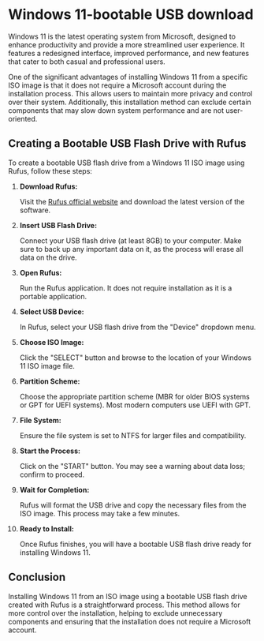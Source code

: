 # Windows 11-bootable USB download
Windows 11 is the latest operating system from Microsoft, designed to enhance productivity and provide a more streamlined user experience. It features a redesigned interface, improved performance, and new features that cater to both casual and professional users.
<p>
One of the significant advantages of installing Windows 11 from a specific ISO image is that it does not require a Microsoft account during the installation process. This allows users to maintain more privacy and control over their system. Additionally, this installation method can exclude certain components that may slow down system performance and are not user-oriented.
</p>

<h2>Creating a Bootable USB Flash Drive with Rufus</h2>
<p>To create a bootable USB flash drive from a Windows 11 ISO image using Rufus, follow these steps:</p>

<ol>
<li>
<strong>Download Rufus:</strong>
<p>Visit the <a href="https://rufus.ie/">Rufus official website</a> and download the latest version of the software.</p>
</li>
<li>
<strong>Insert USB Flash Drive:</strong>
<p>Connect your USB flash drive (at least 8GB) to your computer. Make sure to back up any important data on it, as the process will erase all data on the drive.</p>
</li>
<li>
<strong>Open Rufus:</strong>
<p>Run the Rufus application. It does not require installation as it is a portable application.</p>
</li>
<li>
<strong>Select USB Device:</strong>
<p>In Rufus, select your USB flash drive from the "Device" dropdown menu.</p>
</li>
<li>
<strong>Choose ISO Image:</strong>
<p>Click the "SELECT" button and browse to the location of your Windows 11 ISO image file.</p>
</li>
<li>
<strong>Partition Scheme:</strong>
<p>Choose the appropriate partition scheme (MBR for older BIOS systems or GPT for UEFI systems). Most modern computers use UEFI with GPT.</p>
</li>
<li>
<strong>File System:</strong>
<p>Ensure the file system is set to NTFS for larger files and compatibility.</p>
</li>
<li>
<strong>Start the Process:</strong>
<p>Click on the "START" button. You may see a warning about data loss; confirm to proceed.</p>
</li>
<li>
<strong>Wait for Completion:</strong>
<p>Rufus will format the USB drive and copy the necessary files from the ISO image. This process may take a few minutes.</p>
</li>
<li>
<strong>Ready to Install:</strong>
<p>Once Rufus finishes, you will have a bootable USB flash drive ready for installing Windows 11.</p>
</li>
</ol>

<h2>Conclusion</h2>
<p>
Installing Windows 11 from an ISO image using a bootable USB flash drive created with Rufus is a straightforward process. This method allows for more control over the installation, helping to exclude unnecessary components and ensuring that the installation does not require a Microsoft account.
</p>
